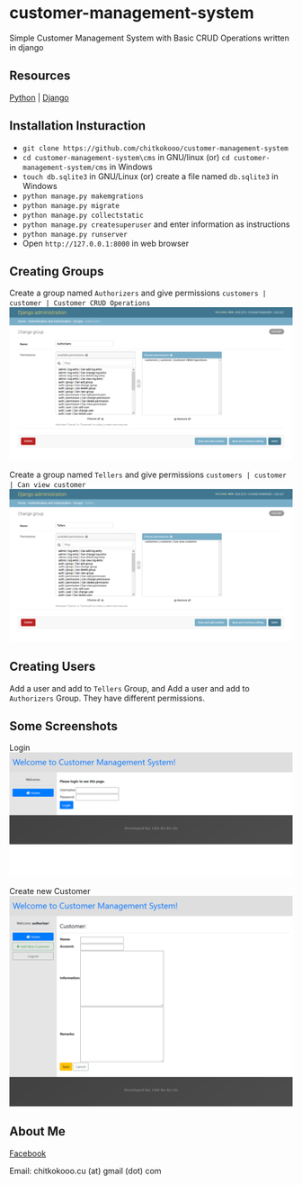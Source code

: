 # customer-management-system #

Simple Customer Management System with Basic CRUD Operations written in django


## Resources ##

[Python](https://python.org) | [Django](https://www.djangoproject.com)


## Installation Insturaction ##

- `git clone https://github.com/chitkokooo/customer-management-system`
- `cd customer-management-system\cms` in GNU/linux (or) `cd customer-management-system/cms` in Windows
- `touch db.sqlite3` in GNU/Linux (or) create a file named `db.sqlite3` in Windows
- `python manage.py makemgrations`
- `python manage.py migrate`
- `python manage.py collectstatic`
- `python manage.py createsuperuser` and enter information as instructions
- `python manage.py runserver`
- Open `http://127.0.0.1:8000` in web browser


## Creating Groups ##
Create a group named `Authorizers` and give permissions `customers | customer | Customer CRUD Operations`
![auth_group](resources/2_authorizers_group.png)

Create a group named `Tellers` and give permissions `customers | customer | Can view customer`
![teller_group](resources/4_tellers_group.png)


## Creating Users ##
Add a user and add to `Tellers` Group, and Add a user and add to `Authorizers` Group.
They have different permissions.


## Some Screenshots ##

Login
![login](resources/1_login_page.png)

Create new Customer
![new_customer](resources/3_add_new_customer.png)


## About Me ##

[Facebook](https://www.faceboook.com/artisan443)

Email: chitkokooo.cu (at) gmail (dot) com

